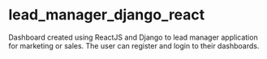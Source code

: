 # lead_manager_django_react
Dashboard created using ReactJS and Django to lead manager application for marketing or sales. The user can register and login to their dashboards.
